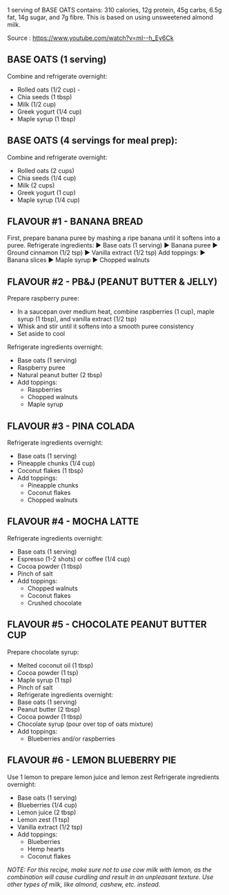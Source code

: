  1 serving of BASE OATS contains: 310 calories, 12g protein, 45g carbs, 6.5g fat, 14g sugar, and 7g fibre. This is based on using unsweetened almond milk. 

Source : https://www.youtube.com/watch?v=mI--h_Ey6Ck

## BASE OATS (1 serving)
Combine and refrigerate overnight: 
- Rolled oats (1/2 cup) -
- Chia seeds (1 tbsp) 
- Milk (1/2 cup) 
- Greek yogurt (1/4 cup) 
- Maple syrup (1 tbsp) 

## BASE OATS (4 servings for meal prep): 
Combine and refrigerate overnight: 
- Rolled oats (2 cups) 
- Chia seeds (1/4 cup) 
- Milk (2 cups) 
- Greek yogurt (1 cup) 
- Maple syrup (1/4 cup)

## FLAVOUR #1 - BANANA BREAD 

First, prepare banana puree by mashing a ripe banana until it softens into a puree. 
Refrigerate ingredients: ► Base oats (1 serving) ► Banana puree ► Ground cinnamon (1/2 tsp) ► Vanilla extract (1/2 tsp) Add toppings: ► Banana slices ► Maple syrup ► Chopped walnuts 

## FLAVOUR #2 - PB&J (PEANUT BUTTER & JELLY) 

Prepare raspberry puree: 
- In a saucepan over medium heat, combine raspberries (1 cup), maple syrup (1 tbsp), and vanilla extract (1/2 tsp) 
- Whisk and stir until it softens into a smooth puree consistency 
- Set aside to cool 

Refrigerate ingredients overnight: 
- Base oats (1 serving) 
- Raspberry puree 
- Natural peanut butter (2 tbsp) 
- Add toppings: 
	- Raspberries 
	- Chopped walnuts 
	- Maple syrup 

## FLAVOUR #3 - PINA COLADA 

Refrigerate ingredients overnight: 
- Base oats (1 serving) 
- Pineapple chunks (1/4 cup) 
- Coconut flakes (1 tbsp) 
- Add toppings: 
	- Pineapple chunks 
	- Coconut flakes 
	- Chopped walnuts 

## FLAVOUR #4 - MOCHA LATTE 

Refrigerate ingredients overnight: 
- Base oats (1 serving) 
- Espresso (1-2 shots) or coffee (1/4 cup) 
- Cocoa powder (1 tbsp) 
- Pinch of salt 
- Add toppings:  
	- Chopped walnuts 
	- Coconut flakes 
	- Crushed chocolate 

## FLAVOUR #5 - CHOCOLATE PEANUT BUTTER CUP

Prepare chocolate syrup: 
- Melted coconut oil (1 tbsp) 
- Cocoa powder (1 tsp) 
- Maple syrup (1 tsp) 
- Pinch of salt
- Refrigerate ingredients overnight: 
- Base oats (1 serving) 
- Peanut butter (2 tbsp) 
- Cocoa powder (1 tbsp) 
- Chocolate syrup (pour over top of oats mixture) 
- Add toppings: 
	- Blueberries and/or raspberries 

## FLAVOUR #6 - LEMON BLUEBERRY PIE 

Use 1 lemon to prepare lemon juice and lemon zest 
Refrigerate ingredients overnight: 
- Base oats (1 serving) 
- Blueberries (1/4 cup) 
- Lemon juice (2 tbsp) 
- Lemon zest (1 tsp)
- Vanilla extract (1/2 tsp) 
- Add toppings: 
	- Blueberries 
	- Hemp hearts 
	- Coconut flakes

_NOTE: For this recipe, make sure not to use cow milk with lemon, as the combination will cause curdling and result in an unpleasant texture. Use other types of milk, like almond, cashew, etc. instead._